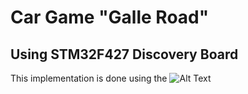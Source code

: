 # Car Game "Galle Road"
## Using STM32F427 Discovery Board
This implementation is done using the 
![Alt Text](https://gfycat.com/clearcutscaredalpaca)
